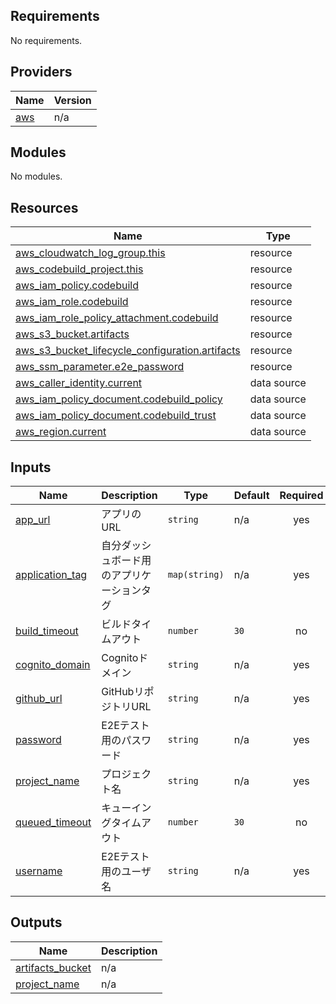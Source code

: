<!-- BEGIN_TF_DOCS -->
## Requirements

No requirements.

## Providers

| Name | Version |
|------|---------|
| <a name="provider_aws"></a> [aws](#provider\_aws) | n/a |

## Modules

No modules.

## Resources

| Name | Type |
|------|------|
| [aws_cloudwatch_log_group.this](https://registry.terraform.io/providers/hashicorp/aws/latest/docs/resources/cloudwatch_log_group) | resource |
| [aws_codebuild_project.this](https://registry.terraform.io/providers/hashicorp/aws/latest/docs/resources/codebuild_project) | resource |
| [aws_iam_policy.codebuild](https://registry.terraform.io/providers/hashicorp/aws/latest/docs/resources/iam_policy) | resource |
| [aws_iam_role.codebuild](https://registry.terraform.io/providers/hashicorp/aws/latest/docs/resources/iam_role) | resource |
| [aws_iam_role_policy_attachment.codebuild](https://registry.terraform.io/providers/hashicorp/aws/latest/docs/resources/iam_role_policy_attachment) | resource |
| [aws_s3_bucket.artifacts](https://registry.terraform.io/providers/hashicorp/aws/latest/docs/resources/s3_bucket) | resource |
| [aws_s3_bucket_lifecycle_configuration.artifacts](https://registry.terraform.io/providers/hashicorp/aws/latest/docs/resources/s3_bucket_lifecycle_configuration) | resource |
| [aws_ssm_parameter.e2e_password](https://registry.terraform.io/providers/hashicorp/aws/latest/docs/resources/ssm_parameter) | resource |
| [aws_caller_identity.current](https://registry.terraform.io/providers/hashicorp/aws/latest/docs/data-sources/caller_identity) | data source |
| [aws_iam_policy_document.codebuild_policy](https://registry.terraform.io/providers/hashicorp/aws/latest/docs/data-sources/iam_policy_document) | data source |
| [aws_iam_policy_document.codebuild_trust](https://registry.terraform.io/providers/hashicorp/aws/latest/docs/data-sources/iam_policy_document) | data source |
| [aws_region.current](https://registry.terraform.io/providers/hashicorp/aws/latest/docs/data-sources/region) | data source |

## Inputs

| Name | Description | Type | Default | Required |
|------|-------------|------|---------|:--------:|
| <a name="input_app_url"></a> [app\_url](#input\_app\_url) | アプリのURL | `string` | n/a | yes |
| <a name="input_application_tag"></a> [application\_tag](#input\_application\_tag) | 自分ダッシュボード用のアプリケーションタグ | `map(string)` | n/a | yes |
| <a name="input_build_timeout"></a> [build\_timeout](#input\_build\_timeout) | ビルドタイムアウト | `number` | `30` | no |
| <a name="input_cognito_domain"></a> [cognito\_domain](#input\_cognito\_domain) | Cognitoドメイン | `string` | n/a | yes |
| <a name="input_github_url"></a> [github\_url](#input\_github\_url) | GitHubリポジトリURL | `string` | n/a | yes |
| <a name="input_password"></a> [password](#input\_password) | E2Eテスト用のパスワード | `string` | n/a | yes |
| <a name="input_project_name"></a> [project\_name](#input\_project\_name) | プロジェクト名 | `string` | n/a | yes |
| <a name="input_queued_timeout"></a> [queued\_timeout](#input\_queued\_timeout) | キューイングタイムアウト | `number` | `30` | no |
| <a name="input_username"></a> [username](#input\_username) | E2Eテスト用のユーザ名 | `string` | n/a | yes |

## Outputs

| Name | Description |
|------|-------------|
| <a name="output_artifacts_bucket"></a> [artifacts\_bucket](#output\_artifacts\_bucket) | n/a |
| <a name="output_project_name"></a> [project\_name](#output\_project\_name) | n/a |
<!-- END_TF_DOCS -->